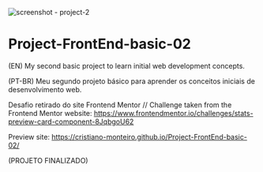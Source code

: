 ![screenshot - project-2](https://user-images.githubusercontent.com/91402144/149593450-ddf3bc8c-5530-42c2-abc8-430a7540e43d.jpg)

# Project-FrontEnd-basic-02
(EN) My second basic project to learn initial web development concepts.

(PT-BR) Meu segundo projeto básico para aprender os conceitos iniciais de desenvolvimento web.

Desafio retirado do site Frontend Mentor // Challenge taken from the Frontend Mentor website:
https://www.frontendmentor.io/challenges/stats-preview-card-component-8JqbgoU62

Preview site: https://cristiano-monteiro.github.io/Project-FrontEnd-basic-02/

(PROJETO FINALIZADO)
